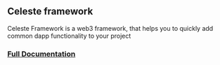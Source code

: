 ## Celeste framework 
Celeste Framework is a web3 framework, that helps you to quickly add common dapp functionality to your project 

###  [Full Documentation](https://app.gitbook.com/s/ifH1xjGslEYdqTjeOWMy/)
